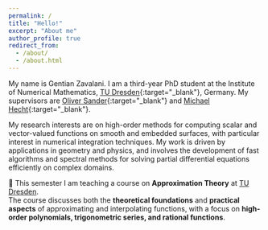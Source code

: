 ```yaml
---
permalink: /
title: "Hello!"
excerpt: "About me"
author_profile: true
redirect_from: 
  - /about/
  - /about.html
---
```



My name is Gentian Zavalani. I am a third-year PhD student at the Institute of Numerical Mathematics, [TU Dresden](https://tu-dresden.de/mn/math/numerik){:target="_blank"}, Germany. My supervisors are [Oliver Sander](https://tu-dresden.de/mn/math/numerik/sander/startseite){:target="_blank"} and [Michael Hecht](https://sites.google.com/view/prof-dr-michael-hecht/home?authuser=0){:target="_blank"}.

My research interests are on high-order methods for computing scalar and vector-valued functions on smooth and embedded surfaces, with particular interest in numerical integration techniques. My work is driven by applications in geometry and physics, and involves the development of fast algorithms and spectral methods for solving partial differential equations efficiently on complex domains.



📘 This semester I am teaching a course on **Approximation Theory** at [TU Dresden](https://tu-dresden.de/mn/math/numerik).  
The course discusses both the **theoretical foundations** and **practical aspects** of approximating and interpolating functions, with a focus on **high-order polynomials, trigonometric series, and rational functions**.  
